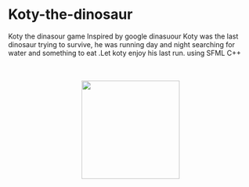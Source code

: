 # Koty-the-dinosaur
Koty the dinasour game Inspired by google dinasuour
Koty was the last dinosaur trying to survive, he was running day and night searching for water and something to eat .Let koty enjoy his last run.
using SFML C++<br><br><br>
<div align="center">
<img width=200px src="https://upload.wikimedia.org/wikipedia/commons/1/18/ISO_C%2B%2B_Logo.svg">&nbsp;
</div>

